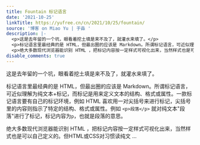 ```yaml
---
title: Fountain 标记语言
date: '2021-10-25'
linkTitle: https://yufree.cn/cn/2021/10/25/fountain/
source: '博客 on Miao Yu | 于淼 '
description: |-
  <p>这是去年留的一个坑，眼看着挖土填是来不及了，就灌水来填了。</p>
  <p>标记语言里最经典的是 HTML，但最出圈的应该是 Markdown。所谓标记语言，可近似理解为纯文本+标记，而标记是用来定义文本的结构、格式或属性。一款标记语言要有自己的标记环境，例如 HTML 喜欢用一对尖括号来进行标记，尖括号里的内容则指示了特定的结构、格式或属性。例如 <code>&lt;p&gt;段落&lt;/p&gt;</code> 就对纯文本&quot;段落&quot;进行了标记，标记内容为<code>p</code>，也就是段落的意思。</p>
  <p>绝大多数现代浏览器能识别 HTML ，把标记内容按一定样式可视化出来，当然样式也是可以自己定义的。但HTML或CSS对习惯读纯文 ...
disable_comments: true
---
```

<p>这是去年留的一个坑，眼看着挖土填是来不及了，就灌水来填了。</p>
<p>标记语言里最经典的是 HTML，但最出圈的应该是 Markdown。所谓标记语言，可近似理解为纯文本+标记，而标记是用来定义文本的结构、格式或属性。一款标记语言要有自己的标记环境，例如 HTML 喜欢用一对尖括号来进行标记，尖括号里的内容则指示了特定的结构、格式或属性。例如 <code>&lt;p&gt;段落&lt;/p&gt;</code> 就对纯文本&quot;段落&quot;进行了标记，标记内容为<code>p</code>，也就是段落的意思。</p>
<p>绝大多数现代浏览器能识别 HTML ，把标记内容按一定样式可视化出来，当然样式也是可以自己定义的。但HTML或CSS对习惯读纯文 ...